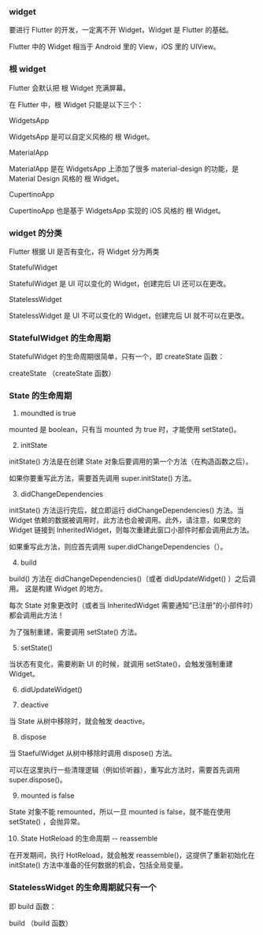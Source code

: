 ### widget

要进行 Flutter 的开发，一定离不开 Widget，Widget 是 Flutter 的基础。

Flutter 中的 Widget 相当于 Android 里的 View，iOS 里的 UIView。

### 根 widget

Flutter 会默认把 根 Widget 充满屏幕。

在 Flutter 中，根 Widget 只能是以下三个：

WidgetsApp

WidgetsApp 是可以自定义风格的 根 Widget。

MaterialApp

MaterialApp 是在 WidgetsApp 上添加了很多 material-design 的功能，是 Material Design 风格的 根 Widget。

CupertinoApp

CupertinoApp 也是基于 WidgetsApp 实现的 iOS 风格的 根 Widget。

### widget 的分类

Flutter 根据 UI 是否有变化，将 Widget 分为两类

StatefulWidget

StatefulWidget 是 UI 可以变化的 Widget，创建完后 UI 还可以在更改。

StatelessWidget

StatelessWidget 是 UI 不可以变化的 Widget，创建完后 UI 就不可以在更改。

### StatefulWidget 的生命周期

StatefulWidget 的生命周期很简单，只有一个，即 createState 函数：

createState （createState 函数）

### State 的生命周期

1. moundted is true

mounted 是 boolean，只有当 mounted 为 true 时，才能使用 setState()。

2. initState

initState() 方法是在创建 State 对象后要调用的第一个方法（在构造函数之后）。

如果你要重写此方法，需要首先调用 super.initState() 方法。

3. didChangeDependencies

initState() 方法运行完后，就立即运行 didChangeDependencies() 方法。当 Widget 依赖的数据被调用时，此方法也会被调用。此外，请注意，如果您的 Widget 链接到 InheritedWidget，则每次重建此窗口小部件时都会调用此方法。

如果重写此方法，则应首先调用 super.didChangeDependencies（）。

4. build

build() 方法在 didChangeDependencies()（或者 didUpdateWidget() ）之后调用。 这是构建 Widget 的地方。

每次 State 对象更改时（或者当 InheritedWidget 需要通知“已注册”的小部件时）都会调用此方法！

为了强制重建，需要调用 setState() 方法。

5. setState()

当状态有变化，需要刷新 UI 的时候，就调用 setState()，会触发强制重建 Widget。

6. didUpdateWidget()

7. deactive

当 State 从树中移除时，就会触发 deactive。

8. dispose

当 StaefulWidget 从树中移除时调用 dispose() 方法。

可以在这里执行一些清理逻辑（例如侦听器），重写此方法时，需要首先调用 super.dispose()。

9. mounted is false

State 对象不能 remounted，所以一旦 mounted is false，就不能在使用 setState() ，会抛异常。

10. State HotReload 的生命周期 -- reassemble

在开发期间，执行 HotReload，就会触发 reassemble()，这提供了重新初始化在 initState() 方法中准备的任何数据的机会，包括全局变量。

### StatelessWidget 的生命周期就只有一个

即 build 函数：

build （build 函数）
